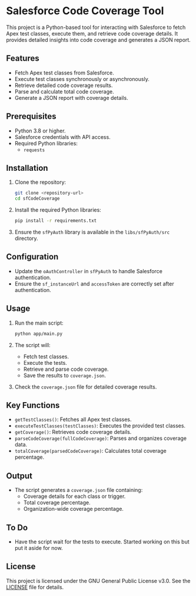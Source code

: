 # Salesforce Code Coverage Tool

This project is a Python-based tool for interacting with Salesforce to fetch Apex test classes, execute them, and retrieve code coverage details. It provides detailed insights into code coverage and generates a JSON report.

## Features

- Fetch Apex test classes from Salesforce.
- Execute test classes synchronously or asynchronously.
- Retrieve detailed code coverage results.
- Parse and calculate total code coverage.
- Generate a JSON report with coverage details.

## Prerequisites

- Python 3.8 or higher.
- Salesforce credentials with API access.
- Required Python libraries:
  - `requests`

## Installation

1. Clone the repository:
   ```bash
   git clone <repository-url>
   cd sfCodeCoverage
   ```

2. Install the required Python libraries:
   ```bash
   pip install -r requirements.txt
   ```

3. Ensure the `sfPyAuth` library is available in the `libs/sfPyAuth/src` directory.

## Configuration

- Update the `oAuthController` in `sfPyAuth` to handle Salesforce authentication.
- Ensure the `sf_instanceUrl` and `accessToken` are correctly set after authentication.

## Usage

1. Run the main script:
   ```bash
   python app/main.py
   ```

2. The script will:
   - Fetch test classes.
   - Execute the tests.
   - Retrieve and parse code coverage.
   - Save the results to `coverage.json`.

3. Check the `coverage.json` file for detailed coverage results.

## Key Functions

- `getTestClasses()`: Fetches all Apex test classes.
- `executeTestClasses(testClasses)`: Executes the provided test classes.
- `getCoverage()`: Retrieves code coverage details.
- `parseCodeCoverage(fullCodeCoverage)`: Parses and organizes coverage data.
- `totalCoverage(parsedCodeCoverage)`: Calculates total coverage percentage.

## Output

- The script generates a `coverage.json` file containing:
  - Coverage details for each class or trigger.
  - Total coverage percentage.
  - Organization-wide coverage percentage.

## To Do

- Have the script wait for the tests to execute. Started working on this but put it aside for now.

## License

This project is licensed under the GNU General Public License v3.0. See the [LICENSE](./LICENSE.md) file for details.